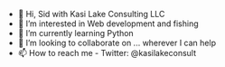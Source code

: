 - 👋 Hi, Sid with Kasi Lake Consulting LLC
- 👀 I’m interested in Web development and fishing
- 🌱 I’m currently learning Python
- 💞️ I’m looking to collaborate on ... wherever I can help
- 📫 How to reach me - Twitter: @kasilakeconsult

<!---
kasilakeconsulting/kasilakeconsulting is a ✨ special ✨ repository because its `README.md` (this file) appears on your GitHub profile.
You can click the Preview link to take a look at your changes.
--->

